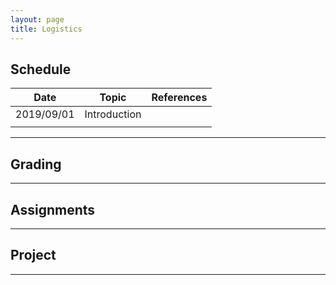 ```yaml
---
layout: page
title: Logistics
---
```


## Schedule

| Date          | Topic         | References  |
| ------------- |:-------------:| -----:|
| 2019/09/01    | Introduction  |       |
|               |               |       |


***

## Grading 

***

## Assignments

***

## Project 

***